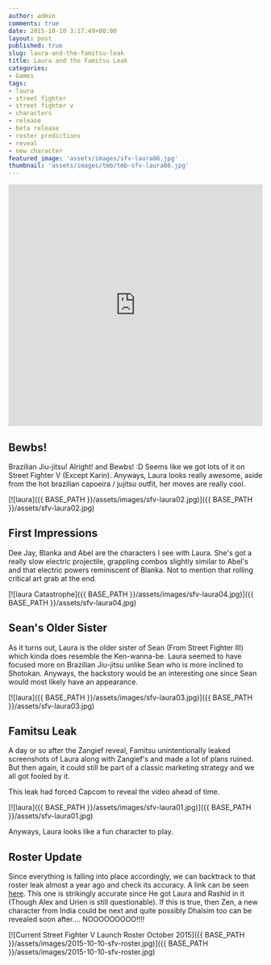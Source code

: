 ```yaml
---
author: admin
comments: true
date: 2015-10-10 3:17:49+00:00
layout: post
published: true
slug: laura-and-the-famitsu-leak
title: Laura and the Famitsu Leak
categories:
- Games
tags:
- laura
- street fighter
- street fighter v
- characters
- release
- beta release
- roster predictions
- reveal
- new character
featured_image: 'assets/images/sfv-laura06.jpg'
thumbnail: 'assets/images/tmb/tmb-sfv-laura06.jpg'
---
```


<iframe width="100%" height="480" src="https://www.youtube.com/embed/Y0U49aqA2MM" frameborder="0" allowfullscreen></iframe> 

Bewbs!
---

Brazilian Jiu-jitsu! Alright! and Bewbs! :D Seems like we got lots of it on Street Fighter V (Except Karin). Anyways, Laura looks really awesome, aside from the hot brazilian capoeira / jujitsu outfit, her moves are really cool.

[![laura]({{ BASE_PATH }}/assets/images/sfv-laura02.jpg)]({{ BASE_PATH }}/assets/sfv-laura02.jpg)

First Impressions
---

Dee Jay, Blanka and Abel are the characters I see with Laura. She's got a really slow electric projectile, grappling combos slightly similar to Abel's and that electric powers reminiscent of Blanka. Not to mention that rolling critical art grab at the end.

[![laura Catastrophe]({{ BASE_PATH }}/assets/images/sfv-laura04.jpg)]({{ BASE_PATH }}/assets/sfv-laura04.jpg)

Sean's Older Sister
---

As it turns out, Laura is the older sister of Sean (From Street Fighter III) which kinda does resemble the Ken-wanna-be. Laura seemed to have focused more on Brazilian Jiu-jitsu unlike Sean who is more inclined to Shotokan. Anyways, the backstory would be an interesting one since Sean would most likely have an appearance.

[![laura]({{ BASE_PATH }}/assets/images/sfv-laura03.jpg)]({{ BASE_PATH }}/assets/sfv-laura03.jpg)

Famitsu Leak
---

A day or so after the Zangief reveal, Famitsu unintentionally leaked screenshots of Laura along with Zangief's and made a lot of plans ruined. But then again, it could still be part of a classic marketing strategy and we all got fooled by it. 

This leak had forced Capcom to reveal the video ahead of time.

[![laura]({{ BASE_PATH }}/assets/images/sfv-laura01.jpg)]({{ BASE_PATH }}/assets/sfv-laura01.jpg)

Anyways, Laura looks like a fun character to play. 


Roster Update
----

Since everything is falling into place accordingly, we can backtrack to that roster leak almost a year ago and check its accuracy. A link can be seen [here](http://www.gamefaqs.com/boards/895976-street-fighter-v/72043378). This one is strikingly accurate since He got Laura and Rashid in it (Though Alex and Urien is still questionable). If this is true, then Zen, a new character from India could be next and quite possibly Dhalsim too can be revealed soon after.... NOOOOOOOOO!!!!


[![Current Street Fighter V Launch Roster October 2015]({{ BASE_PATH }}/assets/images/2015-10-10-sfv-roster.jpg)]({{ BASE_PATH }}/assets/images/2015-10-10-sfv-roster.jpg)